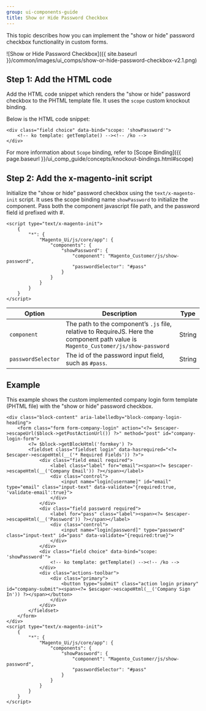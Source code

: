 ```yaml
---
group: ui-components-guide
title: Show or Hide Password Checkbox
---
```


This topic describes how you can implement the "show or hide" password checkbox functionality in custom forms.

![Show or Hide Password Checkbox]({{ site.baseurl }}/common/images/ui_comps/show-or-hide-password-checkbox-v2.1.png)

## Step 1: Add the HTML code

Add the HTML code snippet which renders the "show or hide" password checkbox to the PHTML template file. It uses the `scope` custom knockout binding.

Below is the HTML code snippet:

```phtml
<div class="field choice" data-bind="scope: 'showPassword'">
    <!-- ko template: getTemplate() --><!-- /ko -->
</div>
```

For more information about `Scope` binding, refer to [Scope Binding]({{ page.baseurl }}/ui_comp_guide/concepts/knockout-bindings.html#scope)

## Step 2: Add the x-magento-init script

Initialize the "show or hide" password checkbox using the `text/x-magento-init` script. It uses the scope binding name `showPassword` to initialize the component. Pass both the component javascript file path, and the password field id prefixed with #.

```phtml
<script type="text/x-magento-init">
    {
        "*": {
            "Magento_Ui/js/core/app": {
                "components": {
                    "showPassword": {
                        "component": "Magento_Customer/js/show-password",
                        "passwordSelector": "#pass"
                    }
                }
            }
        }
    }
</script>
```

|Option|Description|Type|
|--- |--- |--- |
|`component`|The path to the component’s `.js` file, relative to RequireJS. Here the component path value is `Magento_Customer/js/show-password`|String|
|`passwordSelector`|The id of the password input field, such as `#pass`.|String|

## Example

This example shows the custom implemented company login form template (PHTML file) with the "show or hide" password checkbox.

```phtml
<div class="block-content" aria-labelledby="block-company-login-heading">
    <form class="form form-company-login" action="<?= $escaper->escapeUrl($block->getPostActionUrl()) ?>" method="post" id="company-login-form">
        <?= $block->getBlockHtml('formkey') ?>
        <fieldset class="fieldset login" data-hasrequired="<?= $escaper->escapeHtml(__('* Required Fields')) ?>">
            <div class="field email required">
                <label class="label" for="email"><span><?= $escaper->escapeHtml(__('Company Email')) ?></span></label>
                <div class="control">
                    <input name="login[username]" id="email" type="email" class="input-text" data-validate="{required:true, 'validate-email':true}">
                </div>
            </div>
            <div class="field password required">
                <label for="pass" class="label"><span><?= $escaper->escapeHtml(__('Password')) ?></span></label>
                <div class="control">
                    <input name="login[password]" type="password" class="input-text" id="pass" data-validate="{required:true}">
                </div>
            </div>
            <div class="field choice" data-bind="scope: 'showPassword'">
                <!-- ko template: getTemplate() --><!-- /ko -->
            </div>
            <div class="actions-toolbar">
                <div class="primary">
                    <button type="submit" class="action login primary" id="company-submit"><span><?= $escaper->escapeHtml(__('Company Sign In')) ?></span></button>
                </div>
            </div>
        </fieldset>
    </form>
</div>
<script type="text/x-magento-init">
    {
        "*": {
            "Magento_Ui/js/core/app": {
                "components": {
                    "showPassword": {
                        "component": "Magento_Customer/js/show-password",
                        "passwordSelector": "#pass"
                    }
                }
            }
        }
    }
</script>
```
